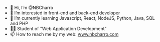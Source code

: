 - 👋 Hi, I’m @NBCharro
- 👀 I’m interested in front-end and back-end developer
- 🌱 I’m currently learning Javascript, React, NodeJS, Python, Java, SQL and PHP
- 🧑‍🎓 Student of "Web Application Development"
- 📫 How to reach me by my web: www.nbcharro.com
